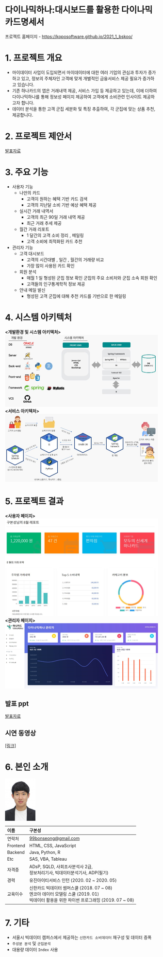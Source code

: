 # 다이나믹하나:대시보드를 활용한 다이나믹 카드명세서

프로젝트 홈페이지 - https://koposoftware.github.io/2021_1_bskoo/

# 1. 프로젝트 개요

- 마이데이터 사업이 도입되면서 마이데이터에 대한 여러 기업의 관심과 투자가 증가하고 있고, 정보의 주체자인 고객에 맞게 개별적인 금융서비스 제공 필요가 증가하고 있습니다.
- 기존 하나카드의 앱은 거래내역 제공, 서비스 가입 등 제공하고 있는데, 이에 더하여 다이나믹하나를 통해 정보성 페이지 제공하여 고객에게 소비관련 인사이트 제공하고자 합니다.
- 데이터 분석을 통한 고객 군집 세분화 및 특징 추출하여, 각 군집에 맞는 상품 추천, 제공합니다.

# 2. 프로젝트 제안서
[발표자료](proposal.pdf)<br>

# 3. 주요 기능
* 사용자 기능
  * 나만의 카드
    * 고객이 원하는 혜택 기반 카드 검색
    * 고객의 지난달 소비 기반 예상 혜택 제공
  * 실시간 거래 내역서
    * 고객의 최근 90일 거래 내역 제공
    * 최근 거래 추세 제공
  * 월간 거래 리포트
    * 1 달간의 고객 소비 정리 , 메일링
    * 고객 소비에 최적화된 카드 추천
* 관리자 기능
  * 고객 대시보드
    * 고객의 시간대별 , 일간 , 월간의 거래량 비교
    * 가장 많이 사용된 카드 확인
  * 회원 분석
    * 매월 1 일 형성된 군집 정보 확인 군집의 주요 소비처와 군집 소속 회원 확인
    * 고객들의 인구통계학적 정보 제공
  * 안내 메일 발신
    * 형성된 고객 군집에 대해 추천 카드를 기반으로 한 메일링


# 4. 시스템 아키텍처
**<개발환경 및 시스템 아키텍처>**
<img src="system.JPG"/>
**<서비스 아키텍처>**
<img src="service.JPG"/>


# 5. 프로젝트 결과
**<사용자 페이지>**
<img src="user_page.JPG"/>
**<관리자 페이지>**
<img src="admin_page.JPG"/>
## 발표 ppt 

[발표자료](final.pdf)<br>

## 시연 동영상 
<a href="https://youtu.be/qWUPHW-K_5w" target="_blank">[링크]</a>

# 6. 본인 소개
<img src="me_small.jpg"/>

|이름|구본성|
|:-----|:--|
|연락처|99bonseong@gmail.com|
|Frontend|HTML, CSS, JavaScript|
|Backend|Java, Python, R|
|Etc|SAS, VBA, Tableau|
|자격증|ADsP, SQLD, 사회조사분석사 2급,<br>정보처리기사, 빅데이터분석기사, ADP(필기)|
|경력|유진아이티서비스 인턴 (2020. 02 ~ 2020. 05)|
|교육이수|신한카드 빅데이터 썸머스쿨 (2018. 07 ~ 08)<br>엔코아 데이터 모델링 스쿨 (2019. 01)<br>빅데이터 활용을 위한 파이썬 프로그래밍 (2019. 07 ~ 08)|


# 7. 기타
- 서울시 빅데이터 캠퍼스에서 제공하는 `신한카드 소비데이터` 재구성 및 데이터 증폭
- `주성분 분석` 및 `군집분석`
- 대용량 데이터 `Index` 사용

 
